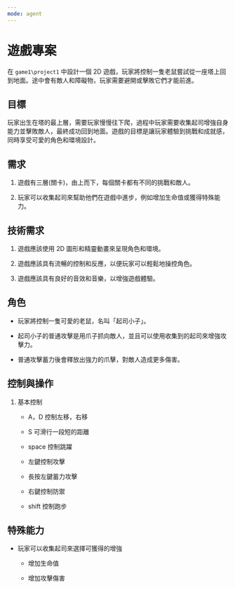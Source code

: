 ```yaml
---
mode: agent
---
```


# 遊戲專案

在 `game1\project1` 中設計一個 2D 遊戲，玩家將控制一隻老鼠嘗試從一座塔上回到地面。途中會有敵人和障礙物，玩家需要避開或擊敗它們才能前進。

## 目標

玩家出生在塔的最上層，需要玩家慢慢往下爬，過程中玩家需要收集起司增強自身能力並擊敗敵人，最終成功回到地面。遊戲的目標是讓玩家體驗到挑戰和成就感，同時享受可愛的角色和環境設計。

## 需求

1. 遊戲有三層(關卡)，由上而下，每個關卡都有不同的挑戰和敵人。

2. 玩家可以收集起司來幫助他們在遊戲中進步，例如增加生命值或獲得特殊能力。

## 技術需求

1. 遊戲應該使用 2D 圖形和精靈動畫來呈現角色和環境。

2. 遊戲應該具有流暢的控制和反應，以便玩家可以輕鬆地操控角色。

3. 遊戲應該具有良好的音效和音樂，以增強遊戲體驗。

## 角色

- 玩家將控制一隻可愛的老鼠，名叫「起司小子」。

- 起司小子的普通攻擊是用爪子抓向敵人，並且可以使用收集到的起司來增強攻擊力。

- 普通攻擊蓄力後會釋放出強力的爪擊，對敵人造成更多傷害。

## 控制與操作

1. 基本控制

   - A，D 控制左移，右移

   - S 可滑行一段短的距離

   - space 控制跳躍

   - 左鍵控制攻擊

   - 長按左鍵蓄力攻擊

   - 右鍵控制防禦

   - shift 控制跑步

## 特殊能力

- 玩家可以收集起司來選擇可獲得的增強

  - 增加生命值

  - 增加攻擊傷害
